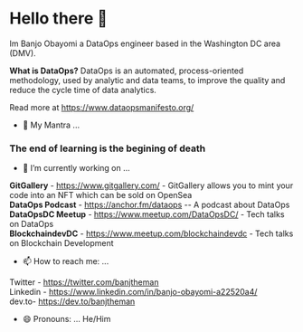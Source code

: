 # Hello there 👋

Im Banjo Obayomi a DataOps engineer based in the Washington DC area (DMV).  

**What is DataOps?** 
DataOps is an automated, process-oriented methodology, used by analytic and data teams, to improve the quality and reduce the cycle time of data analytics.  

Read more at https://www.dataopsmanifesto.org/


- 🔭 My Mantra ...
### The end of learning is the begining of death 

- 🔭 I’m currently working on ...

**GitGallery** - https://www.gitgallery.com/ - GitGallery allows you to mint your code into an NFT which can be sold on OpenSea  
**DataOps Podcast** - https://anchor.fm/dataops -- A podcast about DataOps   
**DataOpsDC Meetup** - https://www.meetup.com/DataOpsDC/ - Tech talks on DataOps  
**BlockchaindevDC** - https://www.meetup.com/blockchaindevdc - Tech talks on Blockchain Development  


- 📫 How to reach me: ...

Twitter - https://twitter.com/banjtheman  
Linkedin - https://www.linkedin.com/in/banjo-obayomi-a22520a4/  
dev.to- https://dev.to/banjtheman  


- 😄 Pronouns: ...
He/Him

<!--
**banjtheman/banjtheman** is a ✨ _special_ ✨ repository because its `README.md` (this file) appears on your GitHub profile.

Here are some ideas to get you started:

- 🔭 I’m currently working on ...
- 🌱 I’m currently learning ...
- 👯 I’m looking to collaborate on ...
- 🤔 I’m looking for help with ...
- 💬 Ask me about ...
- 📫 How to reach me: ...
- 😄 Pronouns: ...
- ⚡ Fun fact: ...
-->
